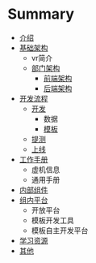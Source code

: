 # Summary

* [介绍](README.md)
* [基础架构](ji-chu-jia-gou.md)
  * vr简介
  * [部门架构](ji-chu-jia-gou/bu-men-jia-gou.md)
    * [前端架构](ji-chu-jia-gou/bu-men-jia-gou/qian-duan-jia-gou.md)
    * [后端架构](ji-chu-jia-gou/bu-men-jia-gou/hou-duan-jia-gou.md)
* [开发流程](chapter1/README.md)
  * [开发](chapter1/section1.1.md)
    * 数据
    * [模板](chapter1/section1.1/mo-ban.md)
  * [提测](chapter1/ti-ce.md)
  * [上线](chapter1/section1.2.md)
* [工作手册](chapter2/README.md)
  * 虚机信息
  * 通用手册
* [内部组件](chapter3/README.md)
* [组内平台](chapter4/README.md)
  * 开放平台
  * 模板开发工具
  * 模板自主开发平台
* [学习资源](chapter5/README.md)
* [其他](chapter6/README.md)

